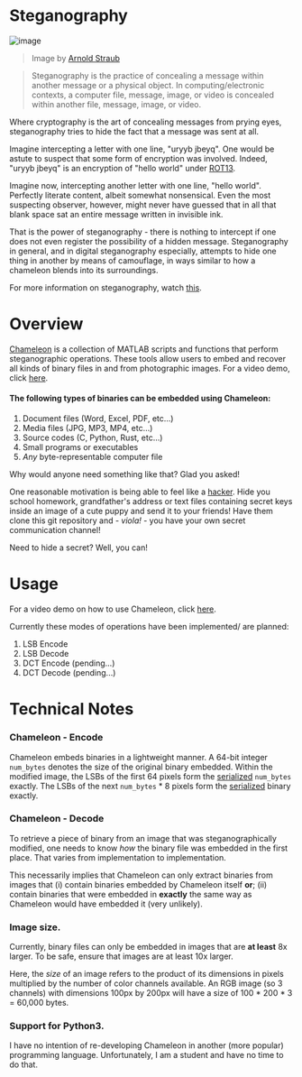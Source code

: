 # Steganography

![image](https://user-images.githubusercontent.com/42400406/126765638-442ecb72-0af7-40cc-ad98-ab8c6448ed44.png)

> Image by [Arnold Straub](https://unsplash.com/@arnoldstraub)

> Steganography is the practice of concealing a message within another message
> or a physical object. In computing/electronic contexts, a computer file, message,
> image, or video is concealed within another file, message, image, or video.

Where cryptography is the art of concealing messages from prying eyes, steganography
tries to hide the fact that a message was sent at all.

Imagine intercepting a letter with one line, "uryyb jbeyq". One would be astute to
suspect that some form of encryption was involved. Indeed, "uryyb jbeyq" is an
encryption of "hello world" under [ROT13](https://en.wikipedia.org/wiki/ROT13).

Imagine now, intercepting another letter with one line, "hello world". Perfectly
literate content, albeit somewhat nonsensical. Even the most suspecting observer,
however, might never have guessed that in all that blank space sat an entire message
written in invisible ink.

That is the power of steganography - there is nothing to intercept if one does not
even register the possibility of a hidden message. Steganography in general, and in
digital steganography especially, attempts to hide one thing in another by means of
camouflage, in ways similar to how a chameleon blends into its surroundings.

For more information on steganography, watch [this](https://youtu.be/TWEXCYQKyDc).

# Overview

[Chameleon](https://github.com/EnriqueKhai/Chameleon) is a collection of MATLAB scripts and functions that perform steganographic
operations. These tools allow users to embed and recover all kinds of binary files in
and from photographic images. For a video demo, click [here](https://www.loom.com/share/7897c8f1db04414599a7aa56204ede5a).

#### The following types of binaries can be embedded using Chameleon:

1. Document files (Word, Excel, PDF, etc...)
2. Media files (JPG, MP3, MP4, etc...)
3. Source codes (C, Python, Rust, etc...)
4. Small programs or executables
5. *Any* byte-representable computer file


Why would anyone need something like that? Glad you asked!

One reasonable motivation is being able to feel like a [hacker](https://github.com/EnriqueKhai).
Hide you school homework, grandfather's address or text files containing secret keys
inside an image of a cute puppy and send it to your friends! Have them clone this git
repository and - *viola!* - you have your own secret communication channel!

Need to hide a secret? Well, you can!

# Usage

For a video demo on how to use Chameleon, click [here](https://www.loom.com/share/7897c8f1db04414599a7aa56204ede5a).

Currently these modes of operations have been implemented/ are planned:

1. LSB Encode
2. LSB Decode
3. DCT Encode (pending...)
4. DCT Decode (pending...)

# Technical Notes

### Chameleon - Encode

Chameleon embeds binaries in a lightweight manner. A 64-bit integer
`num_bytes` denotes the size of the original binary embedded. Within the
modified image, the LSBs of the first 64 pixels form the
[serialized](https://github.com/EnriqueKhai/Chameleon/blob/main/serialize.m)
`num_bytes` exactly. The LSBs of the next `num_bytes` * 8 pixels form the
[serialized](https://github.com/EnriqueKhai/Chameleon/blob/main/serialize.m)
binary exactly.

### Chameleon - Decode

To retrieve a piece of binary from an image that was steganographically
modified, one needs to know *how* the binary file was embedded in the
first place. That varies from implementation to implementation.

This necessarily implies that Chameleon can only extract binaries from
images that (i) contain binaries embedded by Chameleon itself **or**; (ii)
contain binaries that were embedded in **exactly** the same way as
Chameleon would have embedded it (very unlikely).

### Image size.

Currently, binary files can only be embedded in images that are **at least**
8x larger. To be safe, ensure that images are at least 10x larger.

Here, the *size* of an image refers to the product of its dimensions in pixels
multiplied by the number of color channels available. An RGB image (so 3 channels)
with dimensions 100px by 200px will have a size of 100 * 200 * 3 = 60,000 bytes.

### Support for Python3.

I have no intention of re-developing Chameleon in another (more popular)
programming language. Unfortunately, I am a student and have no time to
do that.
